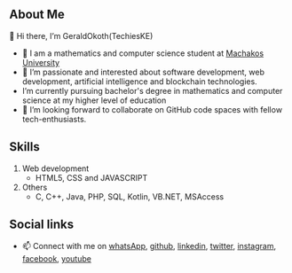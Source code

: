  ## About Me

 👋 Hi there, I’m GeraldOkoth(TechiesKE)
- 👀 I am a mathematics and computer science student at [Machakos University](https://mksu.ac.ke "Machakos University home")
- 💞️ I’m passionate and interested about software development, web development, artificial intelligence and blockchain technologies.
-    I’m currently pursuing bachelor's degree in mathematics and computer science at my higher level of education
- 🌱 I’m looking forward to collaborate on GitHub code spaces with fellow tech-enthusiasts.

## Skills
1. Web development
   +  HTML5, CSS and JAVASCRIPT
2. Others
   +  C, C++, Java, PHP, SQL, Kotlin, VB.NET, MSAccess

## Social links
- 📫 Connect with me on [whatsApp](+254778852760), [github](https://github.com/GeraldOkoth), [linkedin](https://www.linkedin.com/in/geraldokoth/), [twitter](https://twitter.com/gerald_okothKE), [instagram](https://www.instagram.com/okothgerald449/), [facebook](https://www.facebook.com/gerald.okoth.944/), [youtube](https://www.youtube.com/channel/UChy4EZwoIv-KG0hFugqUXYA)

<!---
GeraldOkoth/GeraldOkoth is a ✨ special ✨ repository because its `README.md` (this file) appears on your GitHub profile.
You can click the Preview link to take a look at your changes.
--->
